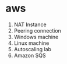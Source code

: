 # aws
1) NAT Instance 
2) Peering connection 
3) Windows machine 
4) Linux machine
5) Autoscaling lab
6) Amazon SQS 
